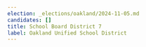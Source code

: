 ```yaml
---
election: _elections/oakland/2024-11-05.md
candidates: []
title: School Board District 7
label: Oakland Unified School District
---
```

